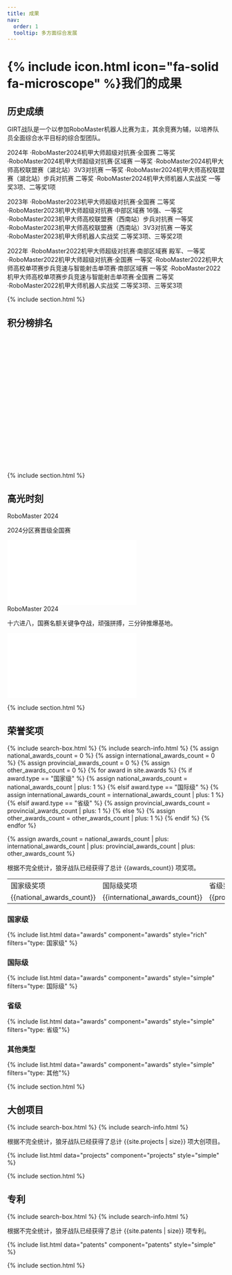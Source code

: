 ```yaml
---
title: 成果 
nav:
  order: 1
  tooltip: 多方面综合发展
---
```


# {% include icon.html icon="fa-solid fa-microscope" %}我们的成果

## 历史成绩
GIRT战队是一个以参加RoboMaster机器人比赛为主，其余竞赛为辅，以培养队员全面综合水平目标的综合型团队。

2024年
·RoboMaster2024机甲大师超级对抗赛·全国赛 二等奖
·RoboMaster2024机甲大师超级对抗赛·区域赛 一等奖
·RoboMaster2024机甲大师高校联盟赛（湖北站）3V3对抗赛 一等奖
·RoboMaster2024机甲大师高校联盟赛（湖北站）步兵对抗赛 二等奖
·RoboMaster2024机甲大师机器人实战奖 一等奖3项、二等奖1项

2023年
·RoboMaster2023机甲大师超级对抗赛·全国赛 二等奖
·RoboMaster2023机甲大师超级对抗赛·中部区域赛 16强、一等奖
·RoboMaster2023机甲大师高校联盟赛（西南站）步兵对抗赛 一等奖
·RoboMaster2023机甲大师高校联盟赛（西南站）3V3对抗赛 一等奖
·RoboMaster2023机甲大师机器人实战奖 二等奖3项、三等奖2项

2022年
·RoboMaster2022机甲大师超级对抗赛·南部区域赛 殿军、一等奖
·RoboMaster2022机甲大师超级对抗赛·全国赛 一等奖
·RoboMaster2022机甲大师高校单项赛步兵竞速与智能射击单项赛·南部区域赛 一等奖
·RoboMaster2022机甲大师高校单项赛步兵竞速与智能射击单项赛·全国赛 二等奖
·RoboMaster2022机甲大师机器人实战奖 二等奖3项、三等奖3项


{% include section.html %}
<!-- echarts -->
## 积分榜排名
<div id="echarts" style="width: 100%; height: 300px;"></div>

<script>

console.log("in");
var chartDom = document.getElementById('echarts');
var myChart = echarts.init(chartDom);
var option;
option = {
     tooltip: {
        trigger: 'axis',  // 设置触发类型为坐标轴触发
        axisPointer: {
            type: 'cross'  // 设置指示器类型为十字准星
            
        },
        formatter: function (params) {
            var info = ["首次参赛", "对抗赛邀请赛季军","分区赛殿军，全国赛一等奖","分区赛十六强，复活赛六强","分区赛亚军，全国赛十八强，全国赛二等奖"];
            var dataIndex = params[0].dataIndex; // 获取数据点的索引
            return params[0].axisValue + info[dataIndex]+'<br> 排名：' + params[0].value; // 自定义提示框内容，这里显示额外信息
        }
    },
  xAxis: {
    type: 'category',
    data: ['2020 年', '2021 年', '2022 年', '2023 年', '2024 年']
  },
  yAxis: {
    type: 'value',
    inverse: true,
    min: 0, 
    max: 265,
            axisLabel: {
            formatter: function (value) {
                if (value === 0) {
                    return "冠军"; // 将坐标轴等于 0的标签替换为图片
                } else {
                    return value; // 其他情况保持原始数值
                }
            },
        }
  },
  series: [
    {
      data: [122,113,53,42,20],
      type: 'line'
    }
  ]
};
option && myChart.setOption(option);
</script>

{% include section.html %}


## 高光时刻
<div class="card">
<div class="card-text">
<div class="card-title">RoboMaster 2024</div>

2024分区赛晋级全国赛
</div>
<div class="card-image">
<iframe src="//player.bilibili.com/player.html?bvid=BV1wU411o7f5&page=1" scrolling="no" border="0" frameborder="no" framespacing="0" allowfullscreen="true" mute="true"></iframe>
</div>
</div>

<div class="card">
<div class="card-text">
<div class="card-title">RoboMaster 2024</div>

十六进八，国赛名额关键争夺战，顽强拼搏，三分钟推爆基地。
</div>
<div class="card-image">
<iframe src="//player.bilibili.com/player.html?isOutside=true&aid=1405028929&bvid=BV1sr421L7yP&cid=1557709783&p=1" scrolling="no" border="0" frameborder="no" framespacing="0" allowfullscreen="true" mute="true"></iframe>
</div>
</div>


{% include section.html %}



## 荣誉奖项
{% include search-box.html %}
{% include search-info.html %}
{% assign national_awards_count = 0 %}
{% assign international_awards_count = 0 %}
{% assign provincial_awards_count = 0 %}
{% assign other_awards_count = 0 %}
{% for award in site.awards %}
{% if award.type == "国家级" %}
{% assign national_awards_count = national_awards_count | plus: 1 %}
{% elsif award.type == "国际级" %}
{% assign international_awards_count = international_awards_count | plus: 1 %}
{% elsif award.type == "省级" %}
{% assign provincial_awards_count = provincial_awards_count | plus: 1 %}
{% else %}
{% assign other_awards_count = other_awards_count | plus: 1 %}
{% endif %}
{% endfor %}

{% assign awards_count =  national_awards_count | plus: international_awards_count | plus: provincial_awards_count | plus: other_awards_count %}

根据不完全统计，狼牙战队已经获得了总计 {{awards_count}} 项奖项。
<table>
<tr>
  <td>国家级奖项</td>
  <td>国际级奖项</td>
  <td>省级奖项</td>
  <td>其他奖项</td>
</tr>
<tr>
  <td>{{national_awards_count}}</td>
  <td>{{international_awards_count}}</td>
  <td>{{provincial_awards_count}}</td>
  <td>{{other_awards_count}}</td>
</tr>
</table>



### 国家级
{% include list.html data="awards" component="awards" style="rich" filters="type: 国家级" %} 

### 国际级
{% include list.html data="awards" component="awards" style="simple" filters="type: 国际级" %} 

### 省级
{% include list.html data="awards" component="awards" style="simple" filters="type: 省级"%}

### 其他类型
{% include list.html data="awards" component="awards" style="simple" filters="type: 其他"%}



{% include section.html %}

## 大创项目

{% include search-box.html %}
{% include search-info.html %}

根据不完全统计，狼牙战队已经获得了总计 {{site.projects | size}} 项大创项目。

{% include list.html data="projects" component="projects" style="simple" %}

{% include section.html %}

## 专利
  
{% include search-box.html %}
{% include search-info.html %}

根据不完全统计，狼牙战队已经获得了总计 {{site.patents | size}} 项专利。

{% include list.html data="patents" component="patents" style="simple" %}

{% include section.html %}